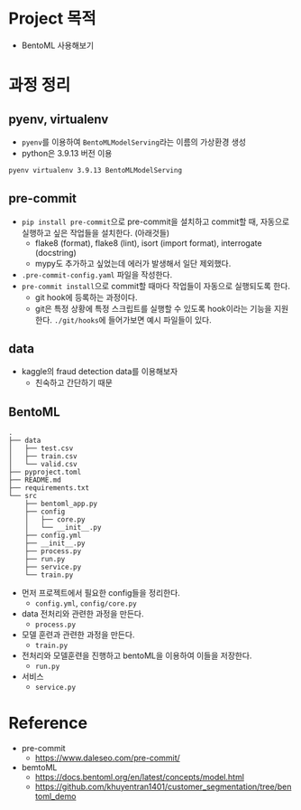 # Project 목적

- BentoML 사용해보기

# 과정 정리

## pyenv, virtualenv

- `pyenv`를 이용하여 `BentoMLModelServing`라는 이름의 가상환경 생성
- python은 3.9.13 버전 이용

```bash
pyenv virtualenv 3.9.13 BentoMLModelServing
```

## pre-commit

- `pip install pre-commit`으로 pre-commit을 설치하고 commit할 때, 자동으로 실행하고 싶은 작업들을 설치한다. (아래것들)
  - flake8 (format), flake8 (lint), isort (import format), interrogate (docstring)
  - mypy도 추가하고 싶었는데 에러가 발생해서 일단 제외했다.
- `.pre-commit-config.yaml` 파일을 작성한다.
- `pre-commit install`으로 commit할 때마다 작업들이 자동으로 실행되도록 한다.
  - git hook에 등록하는 과정이다.
  - git은 특정 상황에 특정 스크립트를 실행할 수 있도록 hook이라는 기능을 지원한다. `./git/hooks`에 들어가보면 예시 파일들이 있다.

## data

- kaggle의 fraud detection data를 이용해보자
  - 친숙하고 간단하기 때문

## BentoML

```
.
├── data
│   ├── test.csv
│   ├── train.csv
│   └── valid.csv
├── pyproject.toml
├── README.md
├── requirements.txt
└── src
    ├── bentoml_app.py
    ├── config
    │   ├── core.py
    │   └── __init__.py
    ├── config.yml
    ├── __init__.py
    ├── process.py
    ├── run.py
    ├── service.py
    └── train.py
```

- 먼저 프로젝트에서 필요한 config들을 정리한다.
  - `config.yml`, `config/core.py`
- data 전처리와 관련한 과정을 만든다.
  - `process.py`
- 모델 훈련과 관련한 과정을 만든다.
  - `train.py`
- 전처리와 모델훈련을 진행하고 bentoML을 이용하여 이들을 저장한다.
  - `run.py`
- 서비스
  - `service.py`

# Reference

- pre-commit
  - https://www.daleseo.com/pre-commit/
- bemtoML
  - https://docs.bentoml.org/en/latest/concepts/model.html
  - https://github.com/khuyentran1401/customer_segmentation/tree/bentoml_demo
